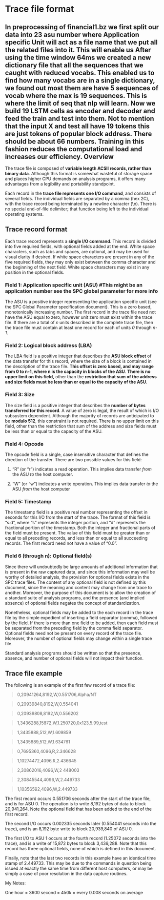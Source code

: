Trace file format
=================
In preprocessing of financial1.bz we first split our data into 23 asu number where Application specific Unit will act as a file name that we put all the related files into it. This will enable us 
After using the time window 64ms we created a new dictionary file that all the sequences that we caught with reduced vocabs.
This enabled us to find how many vocabs are in a single dictionary, we found out most them are have 5 sequences of vocab where the max is 19 sequences. This is where the limit of seq that nlp will learn. Now we build 19 LSTM cells as encoder and decoder and feed the train and test into them.
Not to mention that the input X and test all have 19 tokens this are just tokens of popular block address. There should be about 66 numbers. Training in this fashion reduces the computational load and increases our efficiency.
Overview
--------

The trace file is composed of **variable length ACSII records, rather than
binary data**. Although this format is somewhat wasteful of storage space and
places higher CPU demands on analysis programs, it offers many advantages from a
legibility and portability standpoint.

Each record in the **trace file represents one I/O command**, and consists of
several fields. The individual fields are separated by a comma (hex 2C), with
the trace record being terminated by a newline character (\\n). There is no
special end-of-file delimiter; that function being left to the individual
operating systems.

Trace record format
-------------------

Each trace record represents a **single I/O command**. This record is divided
into five required fields, with optional fields added at the end. White space
characters, such as tabs and spaces, are optional, and may be used for visual
clarity if desired. If white space characters are present in any of the five
required fields, they may only exist between the comma character and the
beginning of the next field. White space characters may exist in any position in
the optional fields.

### Field 1: **Application specific unit (ASU) \#This might be an application number see the SPC global parameter for more info**

The ASU is a positive integer representing the application specific unit (see
the SPC Global Parameter specification document). This is a zero based,
monotonically increasing number. The first record in the trace file need not
have the ASU equal to zero, however unit zero must exist within the trace file.
If there are a total of *n* units described in the complete trace file, then the
trace file must contain at least one record for each of units *0* through *n-1*.

### Field 2: **Logical block address (LBA)**

The LBA field is a positive integer that describes the **ASU block offset** of
the data transfer for this record, where the size of a block is contained in the
description of the trace file. **This offset is zero based, and may range from 0
to n-1, where n is the capacity in blocks of the ASU**. **There is no upper
limit on this field,** other than the **restriction that sum of the address and
size fields must be less than or equal to the capacity of the ASU**.

### Field 3: Size

The size field is a positive integer that describes the **number of bytes
transferred for this record**. A value of zero is legal, the result of which is
I/O subsystem dependent. Although the majority of records are anticipated to be
**modulo 512**, this constraint is not required. There is no upper limit on this
field, other than the restriction that sum of the address and size fields must
be less than or equal to the capacity of the ASU.

### Field 4: Opcode

The opcode field is a single, case insensitive character that defines the
direction of the transfer. There are two possible values for this field:

1.  “R” (or “r”) indicates a read operation. This implies data transfer *from*
    the ASU *to* the host computer.

2.  “W” (or “w”) indicates a write operation. This implies data transfer *to*
    the ASU *from* the host computer

### Field 5: Timestamp

The timestamp field is a positive real number representing the offset in seconds
for this I/O from the start of the trace. The format of this field is “s.d”,
where “s” represents the integer portion, and “d” represents the fractional
portion of the timestamp. Both the integer and fractional parts of the field
must be present. The value of this field must be greater than or equal to all
preceding records, and less than or equal to all succeeding records. The first
record need not have a value of “0.0”.

### Field 6 (through n): Optional field(s)

Since there will undoubtedly be large amounts of additional information that is
present in the raw captured data, and since this information may well be worthy
of detailed analysis, the provision for optional fields exists in the SPC trace
files. The content of any optional field is not defined by this document, since
the meaning and content may change from one trace to another. Moreover, the
purpose of this document is to allow the creation of a standard suite of
analysis programs, and the presence (and implied absence) of optional fields
negates the concept of standardization.

Nonetheless, optional fields may be added to the each record in the trace file
by the simple expedient of inserting a field separator (comma), followed by the
field. If there is more than one field to be added, then each field must be
separated from the preceding field by the comma field separator. Optional fields
need not be present on every record of the trace file. Moreover, the number of
optional fields may change within a single trace file.

Standard analysis programs should be written so that the presence, absence, and
number of optional fields will not impact their function.

Trace file example
------------------

The following is an example of the first few record of a trace file:

>   0,20941264,8192,W,0.551706,Alpha/NT

>   0,20939840,8192,W,0.554041

>   0,20939808,8192,W,0.556202

>   1,3436288,15872,W,1.250720,0x123,5.99,test

>   1,3435888,512,W,1.609859

>   1,3435889,512,W,1.634761

>   0,7695360,4096,R,2.346628

>   1,10274472,4096,R,2.436645

>   2,30862016,4096,W,2 448003

>   2,30845544,4096,W,2.449733

>   1,10356592,4096,W,2.449733

The first record occurs 0.551706 seconds after the start of the trace file, and
is for ASU 0. The operation is to write 8,192 bytes of data to block 20,941,264.
Note the optional field that has been added to the end of the first record.

The second I/O occurs 0.002335 seconds later (0.554041 seconds into the trace),
and is an 8,192 byte write to block 20,939,840 of ASU 0.

The first I/O to ASU 1 occurs at the fourth record (1.25072 seconds into the
trace), and is a write of 15,872 bytes to block 3,436,288. Note that this record
has three optional fields, none of which is defined in this document.

Finally, note that the last two records in this example have an identical time
stamp of 2.449733. This may be due to the commands in question being issued at
exactly the same time from different host computers, or may be simply a case of
poor resolution in the data capture routines.

My Notes:

One hour = 3600 second = 450k = every 0.008 seconds on average
